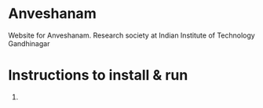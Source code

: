 # Anveshanam
Website for Anveshanam. Research society at Indian Institute of Technology Gandhinagar


# Instructions to install & run
1. 
